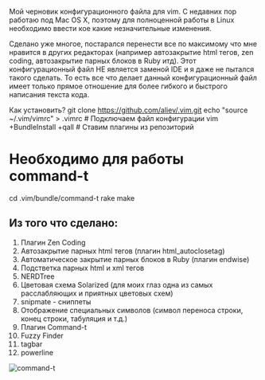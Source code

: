 Мой черновик конфигурационного файла для vim. С недавних пор работаю под Mac OS X, поэтому для полноценной работы в Linux необходимо ввести кое какие незначительные изменения.

Сделано уже многое, постарался перенести все по максимому что мне нравится в других редакторах (например автозакрытие html тегов, zen coding, автозакрытие парных блоков в Ruby итд). Этот конфигурационный файл НЕ является заменой IDE и я даже не пытался такого сделать. То есть все что делает данный конфигурационный файл имеет только прямое отношение для более гибкого и быстрого написания текста кода.

Как установить?
git clone https://github.com/aliev/.vim.git
echo "source ~/.vim/vimrc" > .vimrc # Подключаем файл конфигурации
vim +BundleInstall +qall # Ставим плагины из репозиторий
# Необходимо для работы command-t
cd .vim/bundle/command-t
rake make

## Из того что сделано:
1. Плагин Zen Coding
2. Автозакрытие парных html тегов (плагин html_autoclosetag)
3. Автоматическое закрытие парных блоков в Ruby (плагин endwise)
4. Подстветка парных html и xml тегов
5. NERDTree
6. Цветовая схема Solarized (для моих глаз одна из самых расслабляющих и приятных цветовых схем)
7. snipmate - сниппеты
8. Отображение специальных символов (символ переноса строки, конец строки, табуляция и т.д.)
9. Плагин Command-t
10. Fuzzy Finder
11. tagbar
12. powerline

![command-t](https://dl.dropbox.com/u/5837324/images/command-t.png)
